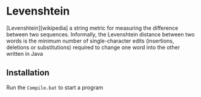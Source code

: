 # Levenshtein

[Levenshtein][wikipedia] a string metric for measuring the difference between two sequences. 
Informally, the Levenshtein distance between two words is the minimum number of single-character edits (insertions, deletions or substitutions) required to change one word into the other
written in Java

## Installation
Run the `Compile.bat` to start a program
